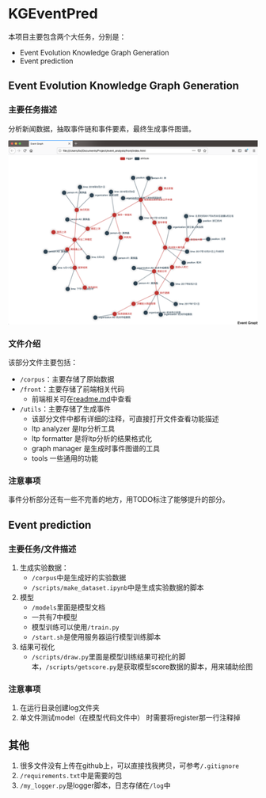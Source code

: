 # KGEventPred

本项目主要包含两个大任务，分别是：
* Event Evolution Knowledge Graph Generation
* Event prediction



## Event Evolution Knowledge Graph Generation

### 主要任务描述

分析新闻数据，抽取事件链和事件要素，最终生成事件图谱。


![image](pictures/example.png)

### 文件介绍

该部分文件主要包括：
* `/corpus`：主要存储了原始数据
* `/front`：主要存储了前端相关代码
    * 前端相关可在[readme.md](front/readme.md)中查看
* `/utils`：主要存储了生成事件
    * 该部分文件中都有详细的注释，可直接打开文件查看功能描述
    * ltp analyzer 是ltp分析工具
    * ltp formatter 是将ltp分析的结果格式化
    * graph manager 是生成时事件图谱的工具
    * tools 一些通用的功能

### 注意事项

事件分析部分还有一些不完善的地方，用TODO标注了能够提升的部分。

## Event prediction

### 主要任务/文件描述

1. 生成实验数据：
    * `/corpus`中是生成好的实验数据
    * `/scripts/make_dataset.ipynb`中是生成实验数据的脚本
2. 模型
    * `/models`里面是模型文档
    * 一共有7中模型
    * 模型训练可以使用`/train.py`
    * `/start.sh`是使用服务器运行模型训练脚本
3. 结果可视化
    * `/scripts/draw.py`里面是模型训练结果可视化的脚本，`/scripts/getscore.py`是获取模型score数据的脚本，用来辅助绘图

### 注意事项

1. 在运行目录创建log文件夹
2. 单文件测试model（在模型代码文件中） 时需要将register那一行注释掉

## 其他

1. 很多文件没有上传在github上，可以直接找我拷贝，可参考`/.gitignore`
2. `/requirements.txt`中是需要的包
3. `/my_logger.py`是logger脚本，日志存储在`/log`中


